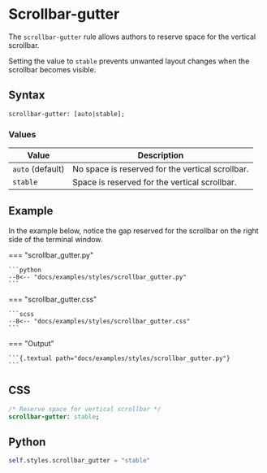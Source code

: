 # Scrollbar-gutter

The `scrollbar-gutter` rule allows authors to reserve space for the vertical scrollbar.

Setting the value to `stable` prevents unwanted layout changes when the scrollbar becomes visible.

## Syntax

```
scrollbar-gutter: [auto|stable];
```

### Values

| Value            | Description                                      |
|------------------|--------------------------------------------------|
| `auto` (default) | No space is reserved for the vertical scrollbar. |
| `stable`         | Space is reserved for the vertical scrollbar.    |

## Example

In the example below, notice the gap reserved for the scrollbar on the right side of the
terminal window.

=== "scrollbar_gutter.py"

    ```python
    --8<-- "docs/examples/styles/scrollbar_gutter.py"
    ```

=== "scrollbar_gutter.css"

    ```scss
    --8<-- "docs/examples/styles/scrollbar_gutter.css"
    ```

=== "Output"

    ```{.textual path="docs/examples/styles/scrollbar_gutter.py"}
    ```

## CSS

```sass
/* Reserve space for vertical scrollbar */
scrollbar-gutter: stable;
```

## Python

```python
self.styles.scrollbar_gutter = "stable"
```
